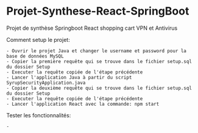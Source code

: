 # Projet-Synthese-React-SpringBoot
Projet de synthèse Springboot React shopping cart VPN et Antivirus

Comment setup le projet:

	- Ouvrir le projet Java et changer le username et password pour la base de données MySQL
	- Copier la première requête qui se trouve dans le fichier setup.sql du dossier Setup
	- Executer la requête copiée de l'étape précédente
	- Lancer l'application Java à partir du script SyrupSecurityApplication.java
	- Copier la deuxième requête qui se trouve dans le fichier setup.sql du dossier Setup 
	- Executer la requête copiée de l'étape précédente
	- Lancer l'application React avec la commande: npm start


Tester les fonctionnalités:

	- 